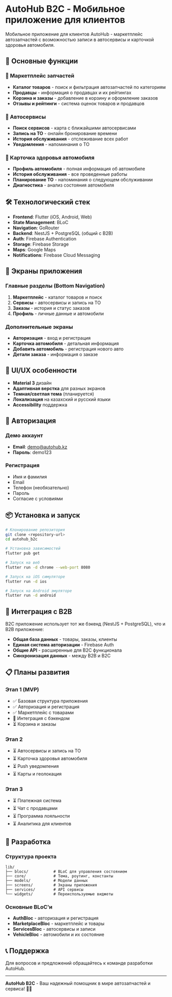 # AutoHub B2C - Мобильное приложение для клиентов

Мобильное приложение для клиентов AutoHub - маркетплейс автозапчастей с возможностью записи в автосервисы и карточкой здоровья автомобиля.

## 🚀 Основные функции

### 📱 Маркетплейс запчастей
- **Каталог товаров** - поиск и фильтрация автозапчастей по категориям
- **Продавцы** - информация о продавцах и их рейтингах
- **Корзина и заказы** - добавление в корзину и оформление заказов
- **Отзывы и рейтинги** - система оценок товаров и продавцов

### 🔧 Автосервисы
- **Поиск сервисов** - карта с ближайшими автосервисами
- **Запись на ТО** - онлайн бронирование времени
- **История обслуживания** - отслеживание всех работ
- **Уведомления** - напоминания о ТО

### 🚗 Карточка здоровья автомобиля
- **Профиль автомобиля** - полная информация об автомобиле
- **История обслуживания** - все проведенные работы
- **Планирование ТО** - напоминания о следующем обслуживании
- **Диагностика** - анализ состояния автомобиля

## 🛠 Технологический стек

- **Frontend**: Flutter (iOS, Android, Web)
- **State Management**: BLoC
- **Navigation**: GoRouter
- **Backend**: NestJS + PostgreSQL (общий с B2B)
- **Auth**: Firebase Authentication
- **Storage**: Firebase Storage
- **Maps**: Google Maps
- **Notifications**: Firebase Cloud Messaging

## 📱 Экраны приложения

### Главные разделы (Bottom Navigation)
1. **Маркетплейс** - каталог товаров и поиск
2. **Сервисы** - автосервисы и запись на ТО
3. **Заказы** - история и статус заказов
4. **Профиль** - личные данные и автомобили

### Дополнительные экраны
- **Авторизация** - вход и регистрация
- **Карточка автомобиля** - детальная информация
- **Добавить автомобиль** - регистрация нового авто
- **Детали заказа** - информация о заказе

## 🎨 UI/UX особенности

- **Material 3** дизайн
- **Адаптивная верстка** для разных экранов
- **Темная/светлая тема** (планируется)
- **Локализация** на казахский и русский языки
- **Accessibility** поддержка

## 🔐 Авторизация

### Демо аккаунт
- **Email**: demo@autohub.kz
- **Пароль**: demo123

### Регистрация
- Имя и фамилия
- Email
- Телефон (необязательно)
- Пароль
- Согласие с условиями

## 📦 Установка и запуск

```bash
# Клонирование репозитория
git clone <repository-url>
cd autohub_b2c

# Установка зависимостей
flutter pub get

# Запуск на веб
flutter run -d chrome --web-port 8080

# Запуск на iOS симуляторе
flutter run -d ios

# Запуск на Android эмуляторе
flutter run -d android
```

## 🔗 Интеграция с B2B

B2C приложение использует тот же бэкенд (NestJS + PostgreSQL), что и B2B приложение:

- **Общая база данных** - товары, заказы, клиенты
- **Единая система авторизации** - Firebase Auth
- **Общие API** - расширенные для B2C функционала
- **Синхронизация данных** - между B2B и B2C

## 📋 Планы развития

### Этап 1 (MVP)
- ✅ Базовая структура приложения
- ✅ Авторизация и регистрация
- ✅ Маркетплейс с товарами
- 🔄 Интеграция с бэкендом
- ⏳ Корзина и заказы

### Этап 2
- ⏳ Автосервисы и запись на ТО
- ⏳ Карточка здоровья автомобиля
- ⏳ Push уведомления
- ⏳ Карты и геолокация

### Этап 3
- ⏳ Платежная система
- ⏳ Чат с продавцами
- ⏳ Программа лояльности
- ⏳ Аналитика для клиентов

## 🤝 Разработка

### Структура проекта
```
lib/
├── blocs/           # BLoC для управления состоянием
├── core/            # Тема, роутинг, константы
├── models/          # Модели данных
├── screens/         # Экраны приложения
├── services/        # API сервисы
└── widgets/         # Переиспользуемые виджеты
```

### Основные BLoC'и
- **AuthBloc** - авторизация и регистрация
- **MarketplaceBloc** - маркетплейс и товары
- **ServicesBloc** - автосервисы и записи
- **VehicleBloc** - автомобили и их состояние

## 📞 Поддержка

Для вопросов и предложений обращайтесь к команде разработки AutoHub.

---

**AutoHub B2C** - Ваш надежный помощник в мире автозапчастей и сервиса! 🚗✨